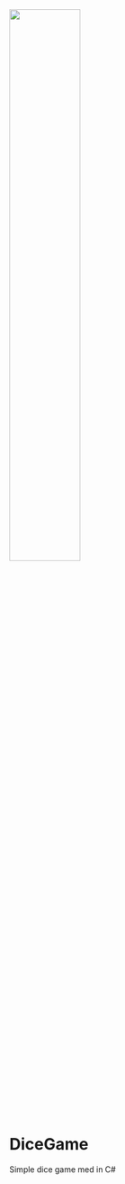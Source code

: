 <img src="https://i.giphy.com/media/3oGRFlpAW4sIHA02NW/giphy.webp" width="50%">

# DiceGame
Simple dice game med in C#
